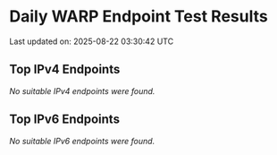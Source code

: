 # Daily WARP Endpoint Test Results

Last updated on: 2025-08-22 03:30:42 UTC

## Top IPv4 Endpoints

*No suitable IPv4 endpoints were found.*


## Top IPv6 Endpoints

*No suitable IPv6 endpoints were found.*

